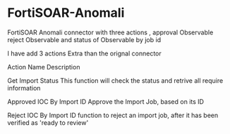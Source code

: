 # FortiSOAR-Anomali
 FortiSOAR Anomali connector with three actions , approval Observable  reject Observable  and status of Observable by job id


I have add 3 actions Extra than the orignal connector

Action Name                              Description

Get Import Status	                 This function will check the status and retrive all require information
	
Approved IOC By Import ID	         Approve the Import Job, based on its ID
	
Reject IOC By Import ID	                 function to reject an import job, after it has been verified as 'ready to review'
